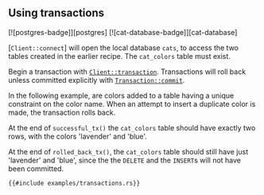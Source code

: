 ## Using transactions

[![postgres-badge]][postgres] [![cat-database-badge]][cat-database]

[`Client::connect`] will open the local database `cats`, to access the
two tables created in the earlier recipe. The `cat_colors` table must exist.

Begin a transaction with [`Client::transaction`]. Transactions will
roll back unless committed explicitly with [`Transaction::commit`].

In the following example, are colors added to a table having
a unique constraint on the color name. When an attempt to insert
a duplicate color is made, the transaction rolls back.

At the end of `successful_tx()` the `cat_colors` table should have
exactly two rows, with the colors 'lavender' and 'blue'.

At the end of `rolled_back_tx()`, the `cat_colors` table should still
have just 'lavender' and 'blue', since the the `DELETE` and the
`INSERT`s will not have been committed.

```rust,no_run
{{#include examples/transactions.rs}}
```

[`Client::transaction`]: https://docs.rs/postgres/latest/postgres/struct.Client.html#method.transaction
[`Transaction::commit`]: https://docs.rs/postgres/latest/postgres/struct.Transaction.html#method.commit
